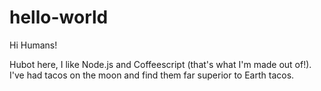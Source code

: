 # hello-world

Hi Humans!

Hubot here, I like Node.js and Coffeescript (that's what I'm made out of!).
I've had tacos on the moon and find them far superior to Earth tacos.
